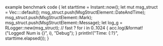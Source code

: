 example benchmark code {
    let starttime = Instant::now();
    let mut msg_struct = Vec::<MsgStructElement>::default();
    msg_struct.push(MsgStructElement::DateAndTime);
    msg_struct.push(MsgStructElement::Mark);
    msg_struct.push(MsgStructElement::Message);
    let log_g = RLogger::new(msg_struct); // fast ?
    for i in 0..1024 {
        acc.log(&format!("Logged! Num is {}", i), "Debug");
    }
    println!("Time: {:?}", starttime.elapsed());
}